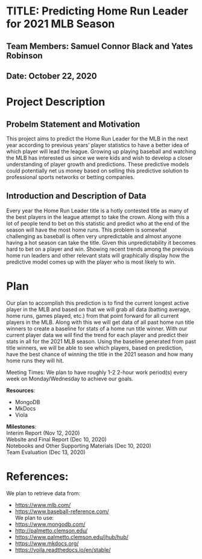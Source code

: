 # TITLE: Predicting Home Run Leader for 2021 MLB Season
## Team Members: Samuel Connor Black and Yates Robinson
## Date: October 22, 2020

# Project Description
## Probelm Statement and Motivation
This project aims to predict the Home Run Leader for the MLB in the next year according to previous years’ player statistics to have a better idea of which player will lead the league. Growing up playing baseball and watching the MLB has interested us since we were kids and wish to develop a closer understanding of player growth and predictions. These predictive models could potentially net us money based on selling this predictive solution to professional sports networks or betting companies.

## Introduction and Description of Data
Every year the Home Run Leader title is a hotly contested title as many of the best players in the league attempt to take the crown. Along with this a lot of people tend to bet on this statistic and predict who at the end of the season will have the most home runs. This problem is somewhat challenging as baseball is often very unpredictable and almost anyone having a hot season can take the title. Given this unpredictability it becomes hard to bet on a player and win. Showing recent trends among the previous home run leaders and other relevant stats will graphically display how the predictive model comes up with the player who is most likely to win.

# Plan
Our plan to accomplish this prediction is to find the current longest active player in the MLB and based on that we will grab all data (batting average, home runs, games played, etc.) from that point forward for all current players in the MLB. Along with this we will get data of all past home run title winners to create a baseline for stats of a home run title winner. With our current player data we will find the trend for each player and predict their stats in all for the 2021 MLB season. Using the baseline generated from past title winners, we will be able to see which players, based on prediction, have the best chance of winning the title in the 2021 season and how many home runs they will hit. <br>

Meeting Times: We plan to have roughly 1-2 2-hour work period(s) every week on Monday/Wednesday to achieve our goals. <br>

**Resources**: <br>
* MongoDB <br>
* MkDocs <br>
* Viola <br>

**Milestones**: <br>
Interim Report (Nov 12, 2020) <br>
Website and Final Report (Dec 10, 2020) <br>
Notebooks and Other Supporting Materials (Dec 10, 2020) <br>
Team Evaluation (Dec 13, 2020) <br>
 

# References:
We plan to retrieve data from: <br>
* https://www.mlb.com/ <br>
* https://www.baseball-reference.com/ <br>
We plan to use: <br>
* https://www.mongodb.com/ <br>
* http://palmetto.clemson.edu/ <br>
* https://www.palmetto.clemson.edu/jhub/hub/ <br>
* https://www.mkdocs.org/ <br>
* https://voila.readthedocs.io/en/stable/ <br>


